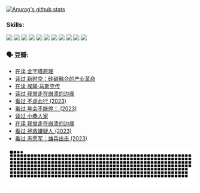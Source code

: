 
[![Anurag's github stats](https://github-readme-stats.vercel.app/api?username=w940853815)](https://github.com/anuraghazra/github-readme-stats)

### Skills:

<code><img height="32" src="https://cdn.jsdelivr.net/npm/simple-icons@v5/icons/python.svg"></code>
<code><img height="32" src="https://cdn.jsdelivr.net/npm/simple-icons@v5/icons/javascript.svg"></code>
<code><img height="32" src="https://cdn.jsdelivr.net/npm/simple-icons@v5/icons/django.svg"></code>
<code><img height="32" src="https://cdn.jsdelivr.net/npm/simple-icons@v5/icons/flask.svg"></code>
<code><img height="32" src="https://cdn.jsdelivr.net/npm/simple-icons@v5/icons/vuetify.svg"></code>
<code><img height="32" src="https://cdn.jsdelivr.net/npm/simple-icons@v5/icons/git.svg"></code>
<code><img height="32" src="https://cdn.jsdelivr.net/npm/simple-icons@v5/icons/docker.svg"></code>
<code><img height="32" src="https://cdn.jsdelivr.net/npm/simple-icons@v5/icons/postgresql.svg"></code>
<code><img height="32" src="https://cdn.jsdelivr.net/npm/simple-icons@v5/icons/elasticsearch.svg"></code>
<code><img height="32" src="https://cdn.jsdelivr.net/npm/simple-icons@v5/icons/macos.svg"></code>
<code><img height="32" src="https://cdn.jsdelivr.net/npm/simple-icons@v5/icons/linux.svg"></code>

### 🗣 豆瓣:

<!-- DOUBAN-ACTIVITIES:START -->
- [在读 金字塔原理](https://www.douban.com/people/136069238/status/4507497587/?_i=06847340)
- [读过 新时空：硅碳融合的产业革命](https://www.douban.com/people/136069238/status/4506659177/?_i=06847340)
- [在读 埃隆·马斯克传](https://www.douban.com/people/136069238/status/4500417190/?_i=06847340)
- [读过 我曾走在崩溃的边缘](https://www.douban.com/people/136069238/status/4500416754/?_i=06847340)
- [看过 不虚此行‎ (2023)](https://www.douban.com/people/136069238/status/4499973052/?_i=06847340)
- [看过 年会不能停！‎ (2023)](https://www.douban.com/people/136069238/status/4498582002/?_i=06847340)
- [读过 小巷人家](https://www.douban.com/people/136069238/status/4489290935/?_i=06847340)
- [在读 我曾走在崩溃的边缘](https://www.douban.com/people/136069238/status/4489290559/?_i=06847340)
- [看过 拯救嫌疑人‎ (2023)](https://www.douban.com/people/136069238/status/4477421513/?_i=06847340)
- [看过 志愿军：雄兵出击‎ (2023)](https://www.douban.com/people/136069238/status/4465247367/?_i=06847340)
<!-- DOUBAN-ACTIVITIES:END -->


![Snake animation](https://raw.githubusercontent.com/w940853815/w940853815/output/github-contribution-grid-snake.svg)

<!--
**w940853815/w940853815** is a ✨ _special_ ✨ repository because its `README.md` (this file) appears on your GitHub profile.

Here are some ideas to get you started:

- 🔭 I’m currently working on ...
- 🌱 I’m currently learning ...
- 👯 I’m looking to collaborate on ...
- 🤔 I’m looking for help with ...
- 💬 Ask me about ...
- 📫 How to reach me: ...
- 😄 Pronouns: ...
- ⚡ Fun fact: ...
-->
